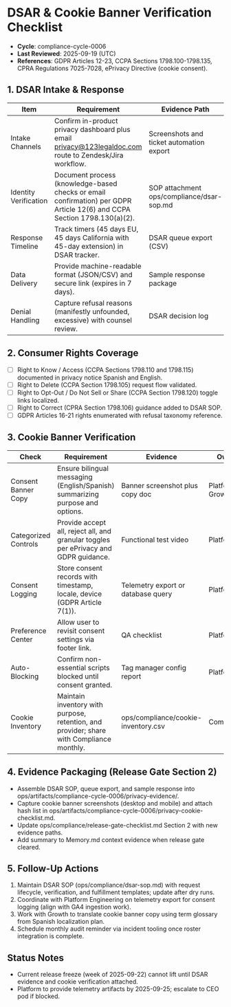 # DSAR & Cookie Banner Verification Checklist

- **Cycle**: compliance-cycle-0006
- **Last Reviewed**: 2025-09-19 (UTC)
- **References**: GDPR Articles 12-23, CCPA Sections 1798.100-1798.135, CPRA Regulations 7025-7028, ePrivacy Directive (cookie consent).

## 1. DSAR Intake & Response
| Item | Requirement | Evidence Path | Owner | Status |
| --- | --- | --- | --- | --- |
| Intake Channels | Confirm in-product privacy dashboard plus email privacy@123legaldoc.com route to Zendesk/Jira workflow. | Screenshots and ticket automation export | Platform + Privacy Officer | Pending |
| Identity Verification | Document process (knowledge-based checks or email confirmation) per GDPR Article 12(6) and CCPA Section 1798.130(a)(2). | SOP attachment ops/compliance/dsar-sop.md | Compliance | Pending |
| Response Timeline | Track timers (45 days EU, 45 days California with 45-day extension) in DSAR tracker. | DSAR queue export (CSV) | Privacy Officer | Pending |
| Data Delivery | Provide machine-readable format (JSON/CSV) and secure link (expires in 7 days). | Sample response package | Platform | Pending |
| Denial Handling | Capture refusal reasons (manifestly unfounded, excessive) with counsel review. | DSAR decision log | Compliance | Pending |

## 2. Consumer Rights Coverage
- [ ] Right to Know / Access (CCPA Sections 1798.110 and 1798.115) documented in privacy notice Spanish and English.
- [ ] Right to Delete (CCPA Section 1798.105) request flow validated.
- [ ] Right to Opt-Out / Do Not Sell or Share (CCPA Section 1798.120) toggle links localized.
- [ ] Right to Correct (CPRA Section 1798.106) guidance added to DSAR SOP.
- [ ] GDPR Articles 16-21 rights enumerated with refusal taxonomy reference.

## 3. Cookie Banner Verification
| Check | Requirement | Evidence | Owner | Status |
| --- | --- | --- | --- | --- |
| Consent Banner Copy | Ensure bilingual messaging (English/Spanish) summarizing purpose and options. | Banner screenshot plus copy doc | Platform + Growth | Pending |
| Categorized Controls | Provide accept all, reject all, and granular toggles per ePrivacy and GDPR guidance. | Functional test video | Platform | Pending |
| Consent Logging | Store consent records with timestamp, locale, device (GDPR Article 7(1)). | Telemetry export or database query | Platform | Pending |
| Preference Center | Allow user to revisit consent settings via footer link. | QA checklist | Platform | Pending |
| Auto-Blocking | Confirm non-essential scripts blocked until consent granted. | Tag manager config report | Platform | Pending |
| Cookie Inventory | Maintain inventory with purpose, retention, and provider; share with Compliance monthly. | ops/compliance/cookie-inventory.csv | Compliance | Pending |

## 4. Evidence Packaging (Release Gate Section 2)
- Assemble DSAR SOP, queue export, and sample response into ops/artifacts/compliance-cycle-0006/privacy-evidence/.
- Capture cookie banner screenshots (desktop and mobile) and attach hash list in ops/artifacts/compliance-cycle-0006/privacy-cookie-checklist.md.
- Update ops/compliance/release-gate-checklist.md Section 2 with new evidence paths.
- Add summary to Memory.md context evidence when release gate cleared.

## 5. Follow-Up Actions
1. Maintain DSAR SOP (ops/compliance/dsar-sop.md) with request lifecycle, verification, and fulfillment templates; update after dry runs.
2. Coordinate with Platform Engineering on telemetry export for consent logging (align with GA4 ingestion work).
3. Work with Growth to translate cookie banner copy using term glossary from Spanish localization plan.
4. Schedule monthly audit reminder via incident tooling once roster integration is complete.

## Status Notes
- Current release freeze (week of 2025-09-22) cannot lift until DSAR evidence and cookie verification attached.
- Platform to provide telemetry artifacts by 2025-09-25; escalate to CEO pod if blocked.
